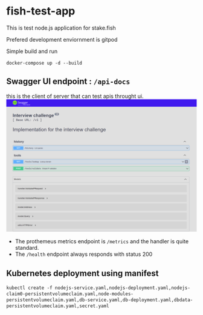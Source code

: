 # fish-test-app

This is test node.js application for stake.fish

Prefered development enviornment is gitpod

Simple build and run

```
docker-compose up -d --build
```

## Swagger UI endpoint : `/api-docs`
this is the client of server that can test apis throught ui.
![](Untitled.png)

- The prothemeus metrics endpoint is `/metrics` and the handler is quite standard.
- The `/health` endpoint always responds with status 200 



## Kubernetes deployment using manifest

```
kubectl create -f nodejs-service.yaml,nodejs-deployment.yaml,nodejs-claim0-persistentvolumeclaim.yaml,node-modules-persistentvolumeclaim.yaml,db-service.yaml,db-deployment.yaml,dbdata-persistentvolumeclaim.yaml,secret.yaml
```
